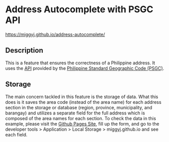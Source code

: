 # Address Autocomplete with PSGC API
https://miggyj.github.io/address-autocomplete/
## Description
This is a feature that ensures the correctness of a Philippine address. It uses the [API](psgc.gitlab.io/api) provided by the [Philippine Standard Geographic Code (PSGC)](https://psa.gov.ph/classification/psgc/).
## Storage
The main concern tackled in this feature is the storage of data. What this does is it saves the area code (instead of the area name) for each address section in the storage or database (region, province, municipality, and barangay) and utilizes a separate field for the full address which is composed of the area names for each section.
To check the data in this example, please visit the [Github Pages Site](https://miggyj.github.io/address-autocomplete/), fill up the form, and go to the developer tools > Application > Local Storage > miggyj.github.io and see each field.